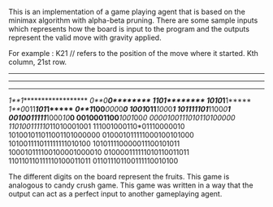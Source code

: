 This is an implementation of a game playing agent that is based on the minimax algorithm with alpha-beta pruning. 
There are some sample inputs which represents how the board is input to the program and the outputs represent the
valid move with gravity applied.

For example : 
K21  // refers to the position of the move where it started. Kth column, 21st row.
************************
************************
************************
*1**1*******************
*0**0**********0********
*1**1**0*******1********
*1**0**10******1**1*****
*1**0*011****1*01*1*****
*0**1*100****0*00*0****0
100*1*011****1*00*0****1
101*111101***1100*0****1
0010011111***1000*10***0
0010001100***1001*00***0
000010011101*01101000*00
110100111110*11010001001
111001000110*01110000010
101001011011001101000000
010001011111000100101000
101001111011111111010100
101011110000011100101011
100010111100100001000010
010000111111010110011011
110110110111110100011011
011011101100111110010100

The different digits on the board represent the fruits. This game is analogous to candy crush game. This game was written
in a way that the output can act as a perfect input to another gameplaying agent. 
